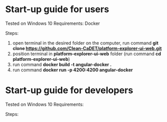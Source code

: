 # Start-up guide for users

Tested on Windows 10
Requirements: Docker

Steps:
1. open terminal in the desired folder on the computer, run command **git clone https://github.com/Clean-CaDET/platform-explorer-ui-web.git**
2. position terminal in **platform-explorer-ui-web** folder (run command **cd platform-explorer-ui-web**)
3. run command **docker build -t angular-docker .**
4. run command **docker run -p 4200:4200 angular-docker**


# Start-up guide for developers

Tested on Windows 10
Requirements: 

Steps:

